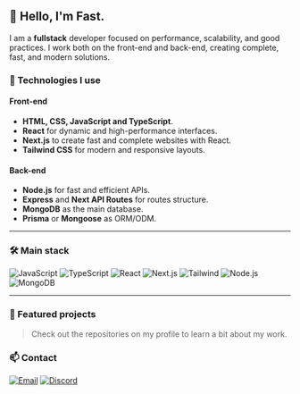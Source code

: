 ## 👋 Hello, I'm Fast.

I am a **fullstack** developer focused on performance, scalability, and good practices.
I work both on the front-end and back-end, creating complete, fast, and modern solutions.

### 🚀 Technologies I use

#### Front-end
- **HTML, CSS, JavaScript and TypeScript**.
- **React** for dynamic and high-performance interfaces.
- **Next.js** to create fast and complete websites with React.
- **Tailwind CSS** for modern and responsive layouts.

#### Back-end
- **Node.js** for fast and efficient APIs.
- **Express** and **Next API Routes** for routes structure.
- **MongoDB** as the main database.
- **Prisma** or **Mongoose** as ORM/ODM.

---

### 🛠️ Main stack

![JavaScript](https://img.shields.io/badge/JavaScript-F7DF1E?style=flat&logo=javascript&logoColor=black)
![TypeScript](https://img.shields.io/badge/TypeScript-3178C6?style=flat&logo=typescript&logoColor=white)
![React](https://img.shields.io/badge/React-20232A?style=flat&logo=react&logoColor=61DAFB)
![Next.js](https://img.shields.io/badge/Next.js-000?style=flat&logo=nextdotjs&logoColor=white)
![Tailwind](https://img.shields.io/badge/Tailwind_CSS-38B2AC?style=flat&logo=tailwind-css&logoColor=white)
![Node.js](https://img.shields.io/badge/Node.js-43853D?style=flat&logo=node.js&logoColor=white)
![MongoDB](https://img.shields.io/badge/MongoDB-4EA94B?style=flat&logo=mongodb&logoColor=white)

---

### 📌 Featured projects
> Check out the repositories on my profile to learn a bit about my work.

### 📫 Contact

[![Email](https://img.shields.io/badge/Email-fastzaaao@gmail.com-D14836?style=flat&logo=gmail&logoColor=white)](mailto:fastzaaao@gmail.com)
[![Discord](https://img.shields.io/badge/Discord-conflitar-5865F2?style=flat&logo=discord&logoColor=white)](https://discord.com/users/771116641617444914)
